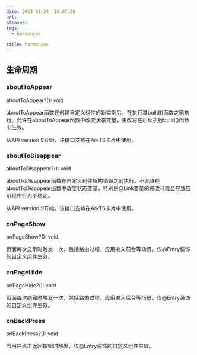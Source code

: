 ```yaml
---
date: 2024-01-24  16:07:50
url: 
aliases: 
tags: 
  - harmonyos 

title: harmonyos
---
```


## 生命周期



### aboutToAppear

aboutToAppear?(): void

aboutToAppear函数在创建自定义组件的新实例后，在执行其build()函数之前执行。允许在aboutToAppear函数中改变状态变量，更改将在后续执行build()函数中生效。

从API version 9开始，该接口支持在ArkTS卡片中使用。



### aboutToDisappear

aboutToDisappear?(): void

aboutToDisappear函数在自定义组件析构销毁之前执行。不允许在aboutToDisappear函数中改变状态变量，特别是@Link变量的修改可能会导致应用程序行为不稳定。

从API version 9开始，该接口支持在ArkTS卡片中使用。



### onPageShow

onPageShow?(): void

页面每次显示时触发一次，包括路由过程、应用进入前台等场景，仅@Entry装饰的自定义组件生效。



### onPageHide

onPageHide?(): void

页面每次隐藏时触发一次，包括路由过程、应用进入后台等场景，仅@Entry装饰的自定义组件生效。



### onBackPress

onBackPress?(): void

当用户点击返回按钮时触发，仅@Entry装饰的自定义组件生效。

